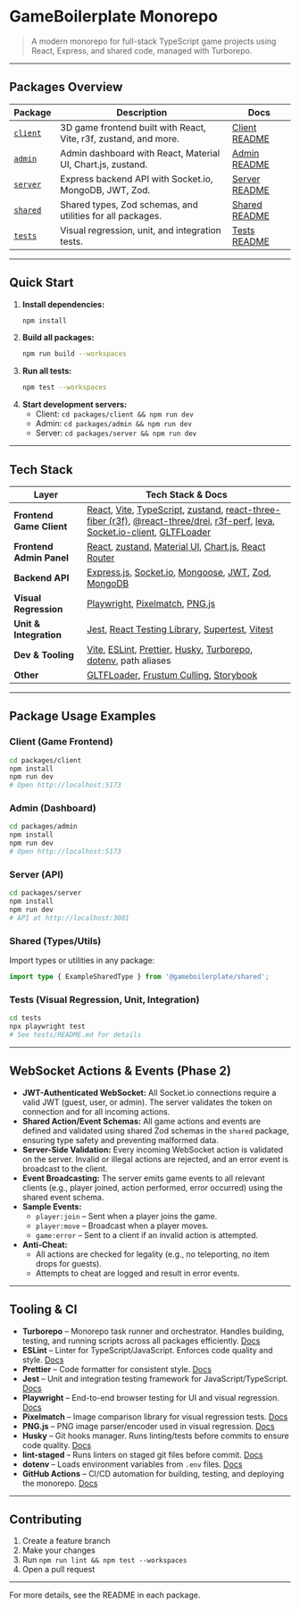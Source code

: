 # GameBoilerplate Monorepo

> A modern monorepo for full-stack TypeScript game projects using React, Express, and shared code, managed with Turborepo.

---

## Packages Overview

| Package                       | Description                                                      | Docs                                         |
| ----------------------------- | ---------------------------------------------------------------- | -------------------------------------------- |
| [`client`](./packages/client) | 3D game frontend built with React, Vite, r3f, zustand, and more. | [Client README](./packages/client/README.md) |
| [`admin`](./packages/admin)   | Admin dashboard with React, Material UI, Chart.js, zustand.      | [Admin README](./packages/admin/README.md)   |
| [`server`](./packages/server) | Express backend API with Socket.io, MongoDB, JWT, Zod.           | [Server README](./packages/server/README.md) |
| [`shared`](./packages/shared) | Shared types, Zod schemas, and utilities for all packages.       | [Shared README](./packages/shared/README.md) |
| [`tests`](./tests)            | Visual regression, unit, and integration tests.                  | [Tests README](./tests/README.md)            |

---

## Quick Start

1. **Install dependencies:**
   ```sh
   npm install
   ```
2. **Build all packages:**
   ```sh
   npm run build --workspaces
   ```
3. **Run all tests:**
   ```sh
   npm test --workspaces
   ```
4. **Start development servers:**
   - Client: `cd packages/client && npm run dev`
   - Admin: `cd packages/admin && npm run dev`
   - Server: `cd packages/server && npm run dev`

---

## Tech Stack

| Layer                    | Tech Stack & Docs                                                                                                                                                                                                                                                                                                                                                                                                                                                                                                                      |
| ------------------------ | -------------------------------------------------------------------------------------------------------------------------------------------------------------------------------------------------------------------------------------------------------------------------------------------------------------------------------------------------------------------------------------------------------------------------------------------------------------------------------------------------------------------------------------- |
| **Frontend Game Client** | [React](https://react.dev), [Vite](https://vitejs.dev), [TypeScript](https://www.typescriptlang.org), [zustand](https://docs.pmnd.rs/zustand/getting-started/introduction), [react-three-fiber (r3f)](https://docs.pmnd.rs/react-three-fiber/), [@react-three/drei](https://docs.pmnd.rs/drei/introduction), [r3f-perf](https://github.com/RenaudRohlinger/r3f-perf), [leva](https://leva.pmnd.rs/), [Socket.io-client](https://socket.io/docs/v4/client-api/), [GLTFLoader](https://threejs.org/docs/#examples/en/loaders/GLTFLoader) |
| **Frontend Admin Panel** | [React](https://react.dev), [zustand](https://docs.pmnd.rs/zustand/getting-started/introduction), [Material UI](https://mui.com/), [Chart.js](https://www.chartjs.org/), [React Router](https://reactrouter.com/)                                                                                                                                                                                                                                                                                                                      |
| **Backend API**          | [Express.js](https://expressjs.com/), [Socket.io](https://socket.io/), [Mongoose](https://mongoosejs.com/), [JWT](https://jwt.io/), [Zod](https://zod.dev/), [MongoDB](https://www.mongodb.com/)                                                                                                                                                                                                                                                                                                                                       |
| **Visual Regression**    | [Playwright](https://playwright.dev/), [Pixelmatch](https://github.com/mapbox/pixelmatch), [PNG.js](https://github.com/lukeapage/pngjs)                                                                                                                                                                                                                                                                                                                                                                                                |
| **Unit & Integration**   | [Jest](https://jestjs.io/), [React Testing Library](https://testing-library.com/docs/react-testing-library/intro/), [Supertest](https://github.com/ladjs/supertest), [Vitest](https://vitest.dev/)                                                                                                                                                                                                                                                                                                                                     |
| **Dev & Tooling**        | [Vite](https://vitejs.dev/), [ESLint](https://eslint.org/), [Prettier](https://prettier.io/), [Husky](https://typicode.github.io/husky/), [Turborepo](https://turbo.build/repo), [dotenv](https://github.com/motdotla/dotenv), path aliases                                                                                                                                                                                                                                                                                            |
| **Other**                | [GLTFLoader](https://threejs.org/docs/#examples/en/loaders/GLTFLoader), [Frustum Culling](https://threejs.org/docs/#api/en/math/Frustum), [Storybook](https://storybook.js.org/)                                                                                                                                                                                                                                                                                                                                                       |

---

## Package Usage Examples

### Client (Game Frontend)

```sh
cd packages/client
npm install
npm run dev
# Open http://localhost:5173
```

### Admin (Dashboard)

```sh
cd packages/admin
npm install
npm run dev
# Open http://localhost:5173
```

### Server (API)

```sh
cd packages/server
npm install
npm run dev
# API at http://localhost:3001
```

### Shared (Types/Utils)

Import types or utilities in any package:

```ts
import type { ExampleSharedType } from '@gameboilerplate/shared';
```

### Tests (Visual Regression, Unit, Integration)

```sh
cd tests
npx playwright test
# See tests/README.md for details
```

---

## WebSocket Actions & Events (Phase 2)

- **JWT-Authenticated WebSocket:** All Socket.io connections require a valid JWT (guest, user, or admin). The server validates the token on connection and for all incoming actions.
- **Shared Action/Event Schemas:** All game actions and events are defined and validated using shared Zod schemas in the `shared` package, ensuring type safety and preventing malformed data.
- **Server-Side Validation:** Every incoming WebSocket action is validated on the server. Invalid or illegal actions are rejected, and an error event is broadcast to the client.
- **Event Broadcasting:** The server emits game events to all relevant clients (e.g., player joined, action performed, error occurred) using the shared event schema.
- **Sample Events:**
  - `player:join` – Sent when a player joins the game.
  - `player:move` – Broadcast when a player moves.
  - `game:error` – Sent to a client if an invalid action is attempted.
- **Anti-Cheat:**
  - All actions are checked for legality (e.g., no teleporting, no item drops for guests).
  - Attempts to cheat are logged and result in error events.

---

## Tooling & CI

- **Turborepo** – Monorepo task runner and orchestrator. Handles building, testing, and running scripts across all packages efficiently. [Docs](https://turbo.build/repo)
- **ESLint** – Linter for TypeScript/JavaScript. Enforces code quality and style. [Docs](https://eslint.org/)
- **Prettier** – Code formatter for consistent style. [Docs](https://prettier.io/)
- **Jest** – Unit and integration testing framework for JavaScript/TypeScript. [Docs](https://jestjs.io/)
- **Playwright** – End-to-end browser testing for UI and visual regression. [Docs](https://playwright.dev/)
- **Pixelmatch** – Image comparison library for visual regression tests. [Docs](https://github.com/mapbox/pixelmatch)
- **PNG.js** – PNG image parser/encoder used in visual regression. [Docs](https://github.com/lukeapage/pngjs)
- **Husky** – Git hooks manager. Runs linting/tests before commits to ensure code quality. [Docs](https://typicode.github.io/husky/)
- **lint-staged** – Runs linters on staged git files before commit. [Docs](https://github.com/okonet/lint-staged)
- **dotenv** – Loads environment variables from `.env` files. [Docs](https://github.com/motdotla/dotenv)
- **GitHub Actions** – CI/CD automation for building, testing, and deploying the monorepo. [Docs](https://docs.github.com/en/actions)

---

## Contributing

1. Create a feature branch
2. Make your changes
3. Run `npm run lint && npm test --workspaces`
4. Open a pull request

---

For more details, see the README in each package.
